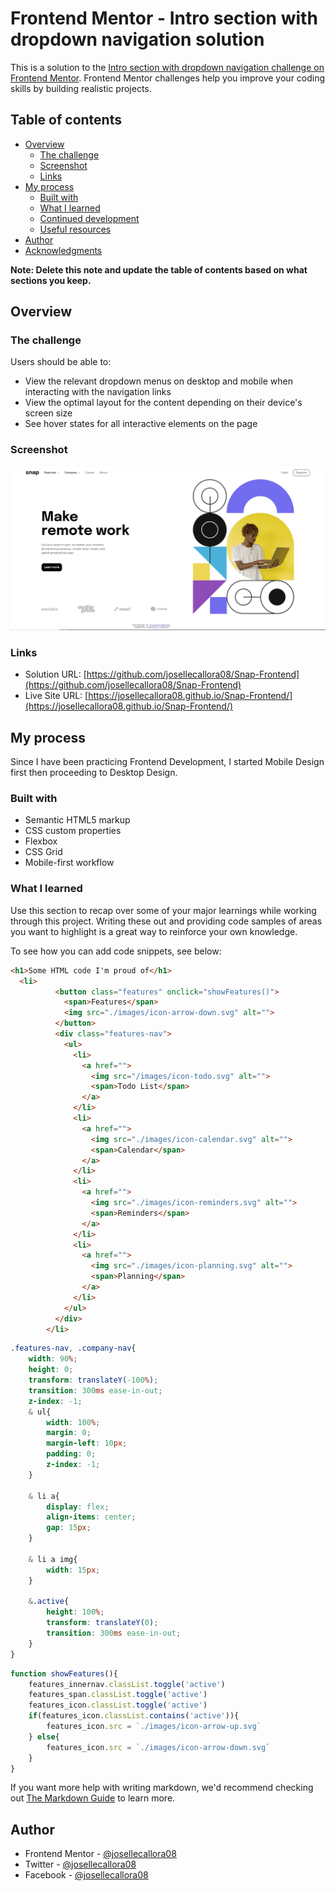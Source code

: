 # Frontend Mentor - Intro section with dropdown navigation solution

This is a solution to the [Intro section with dropdown navigation challenge on Frontend Mentor](https://www.frontendmentor.io/challenges/intro-section-with-dropdown-navigation-ryaPetHE5). Frontend Mentor challenges help you improve your coding skills by building realistic projects. 

## Table of contents

- [Overview](#overview)
  - [The challenge](#the-challenge)
  - [Screenshot](#screenshot)
  - [Links](#links)
- [My process](#my-process)
  - [Built with](#built-with)
  - [What I learned](#what-i-learned)
  - [Continued development](#continued-development)
  - [Useful resources](#useful-resources)
- [Author](#author)
- [Acknowledgments](#acknowledgments)

**Note: Delete this note and update the table of contents based on what sections you keep.**

## Overview

### The challenge

Users should be able to:

- View the relevant dropdown menus on desktop and mobile when interacting with the navigation links
- View the optimal layout for the content depending on their device's screen size
- See hover states for all interactive elements on the page

### Screenshot

![Snap Website](./images/screenshot.PNG)
### Links

- Solution URL: [https://github.com/josellecallora08/Snap-Frontend](https://github.com/josellecallora08/Snap-Frontend)
- Live Site URL: [https://josellecallora08.github.io/Snap-Frontend/](https://josellecallora08.github.io/Snap-Frontend/)

## My process
Since I have been practicing Frontend Development, I started Mobile Design first then proceeding to Desktop Design.
### Built with

- Semantic HTML5 markup
- CSS custom properties
- Flexbox
- CSS Grid
- Mobile-first workflow

### What I learned

Use this section to recap over some of your major learnings while working through this project. Writing these out and providing code samples of areas you want to highlight is a great way to reinforce your own knowledge.

To see how you can add code snippets, see below:

```html
<h1>Some HTML code I'm proud of</h1>
  <li>
          <button class="features" onclick="showFeatures()">
            <span>Features</span>
            <img src="./images/icon-arrow-down.svg" alt="">
          </button>
          <div class="features-nav">
            <ul>
              <li>
                <a href="">
                  <img src="/images/icon-todo.svg" alt="">
                  <span>Todo List</span>
                </a>
              </li>
              <li>
                <a href="">
                  <img src="./images/icon-calendar.svg" alt="">
                  <span>Calendar</span>
                </a>
              </li>
              <li>
                <a href="">
                  <img src="./images/icon-reminders.svg" alt="">
                  <span>Reminders</span>
                </a>
              </li>
              <li>
                <a href="">
                  <img src="./images/icon-planning.svg" alt="">
                  <span>Planning</span>
                </a>
              </li>
            </ul>
          </div>
        </li>
```
```css
.features-nav, .company-nav{
    width: 90%;
    height: 0;
    transform: translateY(-100%);
    transition: 300ms ease-in-out;
    z-index: -1;
    & ul{
        width: 100%;
        margin: 0;
        margin-left: 10px;
        padding: 0;
        z-index: -1;
    }

    & li a{
        display: flex;
        align-items: center;
        gap: 15px;
    }

    & li a img{
        width: 15px;
    }

    &.active{
        height: 100%;
        transform: translateY(0);
        transition: 300ms ease-in-out;
    }
}
```
```js
function showFeatures(){
    features_innernav.classList.toggle('active')
    features_span.classList.toggle('active')
    features_icon.classList.toggle('active')
    if(features_icon.classList.contains('active')){
        features_icon.src = `./images/icon-arrow-up.svg`
    } else{
        features_icon.src = `./images/icon-arrow-down.svg`
    }
}
```

If you want more help with writing markdown, we'd recommend checking out [The Markdown Guide](https://www.markdownguide.org/) to learn more.


## Author

- Frontend Mentor - [@josellecallora08](https://www.frontendmentor.io/profile/josellecallora08)
- Twitter - [@josellecallora08](https://www.twitter.com/josellecallora08)
- Facebook - [@josellecallora08](https://www.facebook.com/josellecallora08)

